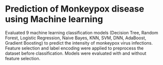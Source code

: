 # Prediction of Monkeypox disease using Machine learning 			                                
Evaluated 9 machine learning classification models (Decision Tree, Random Forest, Logistic Regression, Naive Bayes, KNN, SVM, DNN, AdaBoost, Gradient Boosting) to predict the intensity of monkeypox virus infections.
Feature selection and label encoding were applied to preprocess the dataset before classification. Models were evaluated with and without feature selection.
